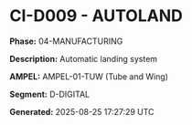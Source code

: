 # CI-D009 - AUTOLAND

**Phase:** 04-MANUFACTURING

**Description:** Automatic landing system

**AMPEL:** AMPEL-01-TUW (Tube and Wing)

**Segment:** D-DIGITAL

**Generated:** 2025-08-25 17:27:29 UTC
